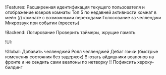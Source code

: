 !Features:
Расширенная идентификация текущего пользователя и отображение юзеров комнаты
Топ 5 по недавней активности комнат в мейн (/) комнате с возможными переходами
Голосование за челленджи
Микрозвук при событии (пресеты)

!Backend:
Логирование
Проверить таймеры, жрущие память

!UI:

!Global:
Добавить челленджей
Ролл челленджей
Дебаг гонки (быстрые изменения состояния без задержок)
!! юзать айдишники веапонов на фронте и не сендить сами веапоны по нетворку !!
Пофиксить хероку-билдинг
